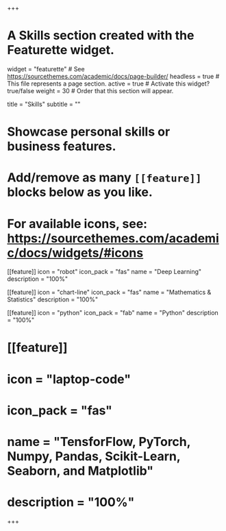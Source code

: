 +++
# A Skills section created with the Featurette widget.
widget = "featurette"  # See https://sourcethemes.com/academic/docs/page-builder/
headless = true  # This file represents a page section.
active = true  # Activate this widget? true/false
weight = 30  # Order that this section will appear.

title = "Skills"
subtitle = ""

# Showcase personal skills or business features.
# 
# Add/remove as many `[[feature]]` blocks below as you like.
# 
# For available icons, see: https://sourcethemes.com/academic/docs/widgets/#icons



  [[feature]]
  icon = "robot"
  icon_pack = "fas"
  name = "Deep Learning"
  description = "100%"
  
[[feature]]
  icon = "chart-line"
  icon_pack = "fas"
  name = "Mathematics & Statistics"
  description = "100%"  

  [[feature]]
  icon = "python"
  icon_pack = "fab"
  name = "Python"
  description = "100%"
  
# [[feature]]
#  icon = "laptop-code"
#  icon_pack = "fas"
#  name = "TensforFlow, PyTorch, Numpy, Pandas, Scikit-Learn, Seaborn, and Matplotlib"
#  description = "100%"

+++
